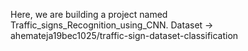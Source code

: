 Here, we are building a project named Traffic_signs_Recognition_using_CNN.
Dataset -> ahemateja19bec1025/traffic-sign-dataset-classification
